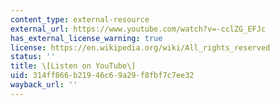 ```yaml
---
content_type: external-resource
external_url: https://www.youtube.com/watch?v=-cclZG_EFJc
has_external_license_warning: true
license: https://en.wikipedia.org/wiki/All_rights_reserved
status: ''
title: \[Listen on YouTube\]
uid: 314ff866-b219-46c6-9a29-f8fbf7c7ee32
wayback_url: ''
---
```

